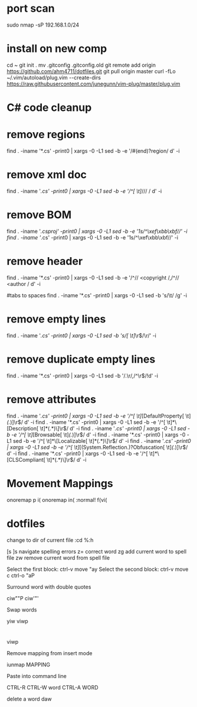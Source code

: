 # port scan
sudo nmap -sP 192.168.1.0/24


# install on new comp
cd ~
git init .
mv .gitconfig .gitconfig.old
git remote add origin https://github.com/ahm4711/dotfiles.git
git pull origin master
curl -fLo ~/.vim/autoload/plug.vim --create-dirs \
    https://raw.githubusercontent.com/junegunn/vim-plug/master/plug.vim

# C# code cleanup
# remove regions
find . -iname '*.cs' -print0 | xargs -0 -L1 sed -b -e '/#\(end\)\?region/ d' -i

# remove xml doc
find . -iname '*.cs' -print0 | xargs -0 -L1 sed -b -e '/^[ \t]*\/\/\/ / d' -i

# remove BOM
find . -iname '*.csproj' -print0 | xargs -0 -L1 sed -b -e '1s/^\xef\xbb\xbf//' -i
find . -iname '*.cs' -print0 | xargs -0 -L1 sed -b -e '1s/^\xef\xbb\xbf//' -i

# remove header
find . -iname '*.cs' -print0 | xargs -0 -L1 sed -b -e '/^\/\/ <copyright /,/^\/\/ <author / d' -i

#tabs to spaces
find . -iname '*.cs' -print0 | xargs -0 -L1 sed -b 's/\t/    /g' -i

# remove empty lines
find . -iname '*.cs' -print0 | xargs -0 -L1 sed -b 's/[ \t]*\r$/\r/' -i

# remove duplicate empty lines
find . -iname '*.cs' -print0 | xargs -0 -L1 sed -b '/.\r/,/^\r$/!d' -i


# remove attributes
find . -iname '*.cs' -print0 | xargs -0 -L1 sed -b -e '/^[ \t]*\[DefaultProperty[ \t]*(.*)\]\r$/ d' -i
find . -iname '*.cs' -print0 | xargs -0 -L1 sed -b -e '/^[ \t]*\[Description[ \t]*(.*)\]\r$/ d' -i
find . -iname '*.cs' -print0 | xargs -0 -L1 sed -b -e '/^[ \t]*\[Browsable[ \t]*(.*)\]\r$/ d' -i
find . -iname '*.cs' -print0 | xargs -0 -L1 sed -b -e '/^[ \t]*\[Localizable[ \t]*(.*)\]\r$/ d' -i
find . -iname '*.cs' -print0 | xargs -0 -L1 sed -b -e '/^[ \t]*\[\(System\.Reflection\.\)\?Obfuscation[ \t]*(.*)\]\r$/ d' -i
find . -iname '*.cs' -print0 | xargs -0 -L1 sed -b -e '/^[ \t]*\[CLSCompliant[ \t]*(.*)\]\r$/ d' -i

# Movement Mappings
onoremap p i(
onoremap in( :<c-u>normal! f(vi(<cr>

# dotfiles
change to dir of current file
:cd %:h

[s ]s navigate spelling errors
z= correct word
zg add current word to spell file
zw remove current word from spell file

Select the first block: ctrl-v move "ay
Select the second block: ctrl-v move c ctrl-o "aP <Esc> 


Surround word with double quotes

ciw""<Esc>P
ciw'<C-r><C-o>"'<esc>


Swap words

yiw
viwp
#
viwp


Remove mapping from insert mode

iunmap MAPPING

Paste into command line

CTRL-R
	CTRL-W word 
	CTRL-A WORD
    

delete a word
    daw
